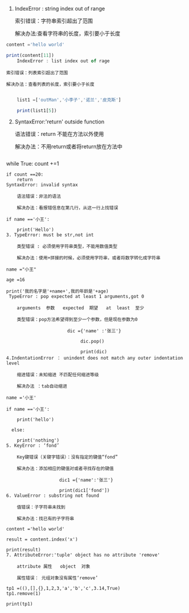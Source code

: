 1. IndexError :  string index out of range 

    索引错误：字符串索引超出了范围

    解决办法:查看字符串的长度，索引要小于长度
```javascript
content ='hello world'

print(content[11])
    IndexError : list index out of rage
```
    索引错误：列表索引超出了范围

    解决办法：查看列表的长度，索引要小于长度
```javascript

    list1 =['outMan','小李子','诺兰','皮克斯']

    print(list1[5])
```
2. SyntaxError:'return' outside  function

    语法错误：return  不能在方法以外使用

    解决办法：不用return或者将return放在方法中
    ```javascript
while True:
    count +=1

    if count ==20:
        return
    SyntaxError: invalid syntax
```
    语法错误：非法的语法

    解决办法：看报错信息在第几行，从这一行上找错误

if name =='小王':

    print('Hello')
3. TypeError: must be str,not int

    类型错误 : 必须使用字符串类型，不能用数值类型

    解决办法：使用+拼接的时候，必须使用字符串，或者将数字转化成字符串  

name ="小王"
    
age =16
    
print('我的名字是'+name+',我的年龄是'+age)
 TypeError : pop expected at least 1 arguments,got 0

    arguments  参数   expected  期望   at  least  至少

    类型错误：pop方法希望得到至少一个参数，但是现在参数为0

                       dic ={'name' :'张三'}

                            dic.pop()

                            print(dic)
4.IndentationError ： unindent does not match any outer indentation level

    缩进错误：未知缩进 不匹配任何缩进等级

    解决办法 ：tab自动缩进

name ='小王'

if name =='小王':
    
    print('hello')
    
  else:
     
    print('nothing')
5. KeyError : ‘fond’

    Key键错误（关键字错误）：没有指定的键值“fond”

    解决办法：添加相应的键值对或者寻找存在的键值

                    dic1 ={'name':'张三'}

                    print(dic1['fond'])
6. ValueError : substring not found 

    值错误：子字符串未找到

    解决办法：找已有的子字符串

content ='hello world'

result = content.index('x')

print(result)
7. AttributeError:'tuple' object has no attribute 'remove'

    attribute 属性   object  对象

    属性错误： 元组对象没有属性‘remove’

tp1 =((),[],{},1,2,3,'a','b','c',3.14,True)
tp1.remove(1)

print(tp1)
